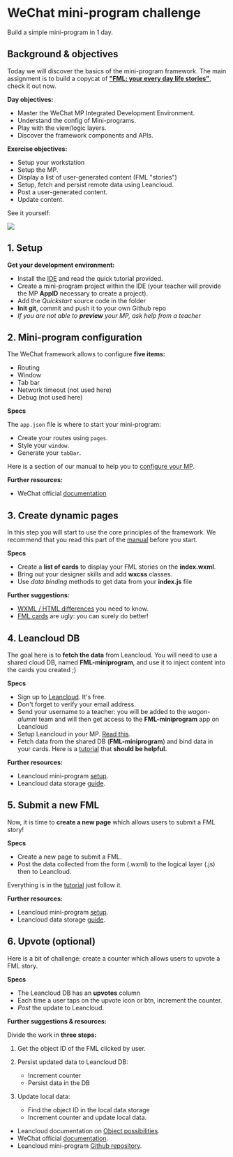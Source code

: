 # WeChat mini-program challenge

Build a simple mini-program in 1 day.

## Background & objectives

Today we will discover the basics of the mini-program framework. The main assignment is to build a copycat of **["FML: your every day life stories"](http://www.fmylife.com/)**, check it out now.

**Day objectives:**

- Master the WeChat MP Integrated Development Environment.
- Understand the config of Mini-programs.
- Play with the view/logic layers.
- Discover the framework components and APIs.

**Exercise objectives:**

- Setup your workstation
- Setup the MP.
- Display a list of user-generated content (FML "stories")
- Setup, fetch and persist remote data using Leancloud.
- Post a user-generated content.
- Update content.

See it yourself:

![](asset/new-fml.gif)


## 1. Setup

**Get your development environment:**

- Install the [IDE](https://github.com/apelegri/wechat-miniprogram-wiki#wechat-ide) and read the quick tutorial provided.
- Create a mini-program project within the IDE (your teacher will provide the MP **AppID** necessary to create a project).
- Add the *Quickstart* source code in the folder
- **Init git**, commit and push it to your own Github repo
- *If you are not able to **preview** your MP, ask help from a teacher*


## 2. Mini-program configuration

The WeChat framework allows to configure **five items:**

- Routing
- Window
- Tab bar
- Network timeout (not used here)
- Debug  (not used here)

**Specs**

The `app.json` file is where to start your mini-program:

- Create your routes using `pages`.
- Style your `window`.
- Generate your `tabBar`.

Here is a section of our manual to help you to [configure your MP](https://github.com/apelegri/wechat-miniprogram-wiki#core-setup-of-your-mp).

**Further resources:**

- WeChat official [documentation](https://mp.weixin.qq.com/debug/wxadoc/dev/framework/config.html)

## 3. Create dynamic pages

In this step you will start to use the core principles of the framework. We recommend that you read this part of the [manual](https://github.com/apelegri/wechat-miniprogram-wiki#create-dynamic-pages) before you start.

**Specs**

- Create a **list of cards** to display your FML stories on the **index.wxml**.
- Bring out your designer skills and add **wxcss** classes.
- Use *data binding* methods to get data from your **index.js** file

**Further suggestions:**

- [WXML / HTML differences](https://github.com/apelegri/wechat-miniprogram-wiki#wxml---html-whats-the-deal) you need to know.
- [FML cards](http://www.fmylife.com/) are ugly: you can surely do better!

## 4. Leancloud DB

The goal here is to **fetch the data** from Leancloud. You will need to use a shared cloud DB, named **FML-miniprogram**, and use it to inject content into the cards you created ;)


**Specs**

- Sign up to [Leancloud](leancloud.cn). It's free.
- Don't forget to verify your email address.
- Send your username to a teacher: you will be added to the *wagon-alumni* team and will then get access to the **FML-miniprogram** app on Leancloud
- Setup Leancloud in your MP. [Read this](https://github.com/apelegri/wechat-miniprogram-wiki#2-install-and-initialize-leancloud).
- Fetch data from the shared DB (**FML-miniprogram**) and bind data in your cards.
Here is a [tutorial](https://github.com/apelegri/wechat-miniprogram-wiki#leancloud-db) that **should be helpful.**

**Further resources:**

- Leancloud mini-program [setup](https://leancloud.cn/docs/weapp.html).
- Leancloud data storage [guide](https://leancloud.cn/docs/leanstorage_guide-js.html).


## 5. Submit a new FML

Now, it is time to **create a new page** which allows users to submit a FML story!

**Specs**

- Create a new page to submit a FML.
- Post the data collected from the form (.wxml) to the logical layer (.js) then to Leancloud.

Everything is in the [tutorial](https://github.com/apelegri/wechat-miniprogram-wiki#leancloud-db) just follow it.

**Further resources:**

- Leancloud mini-program [setup](https://leancloud.cn/docs/weapp.html).
- Leancloud data storage [guide](https://leancloud.cn/docs/leanstorage_guide-js.html).


## 6. Upvote (optional)

Here is a bit of challenge: create a counter which allows users to upvote a FML story.

**Specs**

- The Leancloud DB has an **upvotes** column
- Each time a user taps on the upvote icon or btn, increment the counter.
- *Post* the update to Leancloud.

**Further suggestions & resources:**


Divide the work in **three steps:**

1. Get the object ID of the FML clicked by user.
2. Persist updated data to Leancloud DB:

	- Increment counter
	- Persist data in the DB
3. Update local data:
	- Find the object ID in the local data storage
	- Increment counter and update local data.

- Leancloud documentation on [Object possibilities](https://leancloud.github.io/javascript-sdk/docs/AV.Object.html).
- WeChat official [documentation](https://mp.weixin.qq.com/debug/wxadoc/dev/framework/view/wxml/event.html).
- Leancloud mini-program [Github repository](https://github.com/leancloud/leantodo-weapp).


